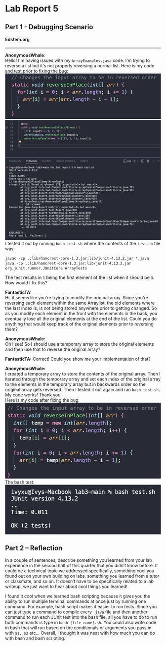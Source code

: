 # Lab Report 5
## Part 1 - Debugging Scenario
#### Edstem.org  
***	 
**AnonymousWhale**:  
Hello! I'm having issues with my `ArrayExamples.java` code. I'm trying to reverse a list but it's not properly reversing a normal list. Here is my code and test prior to fixing the bug:  
![Image](failed_code.png)  
![Image](bash_test_fail.png)  
I tested it out by running `bash test.sh` where the contents of the `test.sh` file was:  
```
javac -cp .:lib/hamcrest-core-1.3.jar:lib/junit-4.13.2.jar *.java
java -cp .:lib/hamcrest-core-1.3.jar:lib/junit-4.13.2.jar org.junit.runner.JUnitCore ArrayTests
```  
The test results in `1` being the first element of the list when it should be `3`. How would I fix this?  
  
**FantasticTA:**  
Hi, it seems like you're trying to modify the original array. Since you're reversing each element within the same Arraylist, the old elements where the last index is, is not being stored anywhere prior to getting changed. So as you modify each element in the front with the elements in the back, you eventually lose all the original elements at the end of the list. Could you do anything that would keep track of the original elements prior to reversing them?  
  
**AnonymousWhale:**  
Oh I see! So I should use a temporary array to store the original elements and then use that to reverse the original array?  
  
**FantasticTA:** Correct! Could you show me your implementation of that?  
  
**AnonymousWhale:**   
I created a temporary array to store the contents of the original array. Then I iterated through the temporary array and set each index of the original array to the elements in the temporary array but in backwards order so the original array gets reversed. Then I tested it out again and ran `bash test.sh`. My code works! Thank you.  
Here is my code after fixing the bug:   
![Image](fixed_code.png)   
The bash test:  
![Image](bash_passed_tests.png)  

## Part 2 – Reflection
In a couple of sentences, describe something you learned from your lab experience in the second half of this quarter that you didn’t know before. It could be a technical topic we addressed specifically, something cool you found out on your own building on labs, something you learned from a tutor or classmate, and so on. It doesn’t have to be specifically related to a lab writeup, we just want to hear about cool things you learned!

I found it cool when we learned bash scripting because it gives you the ability to run multiple terminal commands at once just by running one command. For example, bash script makes it easier to run tests. Since you can just type a command to compile every `.java` file and then another command to run each JUnit test into the bash file, all you have to do to run both commands is type in `bash [file name].sh`. You could also write code in bash that will run based on the conditionals or arguments you pass in with `$1, $2` etc... Overall, I thought it was neat with how much you can do with bash and bash scripting.
